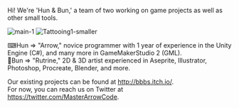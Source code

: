 Hi! 
We're 'Hun & Bun,' a team of two working on game projects as well as other small tools.

![main-1](https://user-images.githubusercontent.com/26573464/174561197-96048eed-8834-411e-a242-eac3652d56e5.png) ![Tattooing1-smaller](https://user-images.githubusercontent.com/26573464/174562128-cdb73a55-3a4a-42c9-8253-b026ef0d8f99.png)



⌨Hun => "Arrow," novice programmer with 1 year of experience in the Unity Engine (C#), and many more in GameMakerStudio 2 (GML).</br>
🎨Bun => "Rutrine," 2D & 3D artist experienced in Aseprite, Illustrator, Photoshop, Procreate, Blender, and more.  

Our existing projects can be found at http://bbbs.itch.io/. </br>
For now, you can reach us on Twitter at https://twitter.com/MasterArrowCode.

<!---
HunAndBun/HunAndBun is a ✨ special ✨ repository because its `README.md` (this file) appears on your GitHub profile.
You can click the Preview link to take a look at your changes.
--->

